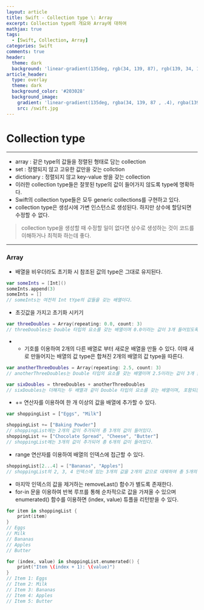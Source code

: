 ```yaml
---
layout: article
title: Swift - Collection type \: Array
excerpt: Collection type의 개요와 Array에 대하여
mathjax: true
tags:
  - [Swift, Collection, Array]
categories: Swift
comments: true
header:
  theme: dark
  background: 'linear-gradient(135deg, rgb(34, 139, 87), rgb(139, 34, 139))'
article_header:
  type: overlay
  theme: dark
  background_color: '#203028'
  background_image:
    gradient: 'linear-gradient(135deg, rgba(34, 139, 87 , .4), rgba(139, 34, 139, .4))'
    src: /swift.jpg
---
```


# Collection type

---

- array : 같은 type의 값들을 정렬된 형태로 담는 collection
- set : 정렬되지 않고 고유한 값만을 갖는 collction
- dictionary : 정렬되지 않고 key-value 쌍을 갖는 collection
- 이러한 collection type들은 잘못된 type의 값이 들어가지 않도록 type에 명확하다.
- Swift의 collection type들은 모두 generic collections를 구현하고 있다.
- collection type은 생성시에 가변 인스턴스로 생성된다. 하지만 상수에 할당되면 수정할 수 없다.

> collection type을 생성할 때 수정할 일이 없다면 상수로 생성하는 것이 코드를 이해하거나 최적화 하는데 좋다.

- - - -

### Array

- 배열을 비우더라도 초기화 시 참조된 값의  type은 그대로 유지된다.

``` swift
var someInts = [Int]()
someInts.append(3)
someInts = []
// someInts는 여전히 Int tYpe의 값들을 갖는 배열이다.
```


- 초깃값을 가지고 초기화 시키기

``` swift
var threeDoubles = Array(repeating: 0.0, count: 3)
// threeDoubles는 Double 타입의 요소를 갖는 배열이며 0.0이라는 값이 3개 들어있도록 초기화된다.
```

- + 기호를 이용하여 2개의 다른 배열로 부터  새로운 배열을 만들 수 있다. 이때 새로 만들어지는 배열의 값 type은 합쳐진 2개의 배열의 값 type을 따른다.

``` swift
var anotherThreeDoubles = Array(repeating: 2.5, count: 3)
// anotherThreeDoubles는 Double 타입의 요소를 갖는 배열이며 2.5이라는 값이 3개 들어있도록 초기화된다.

var sixDoubles = threeDoubles + anotherThreeDoubles
// sixDoubles는 더해지는 두 배열과 같이 Double 타입의 요소를 갖는 배열이며, 포함되는 값은  [0.0, 0.0, 0.0, 2.5, 2.5, 2.5] 이다.
```

- += 연산자를 이용하여 한 개 이상의 값을 배열에 추가할 수 있다.

``` javascript
var shoppingList = ["Eggs", "Milk"]

shoppingList += ["Baking Powder"]
// shoppingList에는 2개의 값이 추가되어 총 3개의 값이 들어있다.
shoppingList += ["Chocolate Spread", "Cheese", "Butter"]
// shoppingList에는 3개의 값이 추가되어 총 6개의 값이 들어있다.
```

- range 연산자를 이용하여 배열의 인덱스에 접근할 수 있다.

``` swift
shoppingList[2...4] = ["Bananas", "Apples"]
// shoppingList의 2, 3, 4 인덱스에 있는 3개의 값을 2개의 값으로 대체하여 총 5개의 값이 남아있다.
```

- 마지막 인덱스의 값을 제거하는 removeLast() 함수가 별도록 존재한다.
- for-in 문을 이용하여 반복 루프를 통해 순차적으로 값을 가져올 수 있으며 enumerated() 함수를 이용하면 (index, value) 튜플을 리턴받을 수 있다.

``` swift
for item in shoppingList {
    print(item)
}
// Eggs
// Milk
// Bananas
// Apples
// Butter

for (index, value) in shoppingList.enumerated() {
    print("Item \(index + 1): \(value)")
}
// Item 1: Eggs
// Item 2: Milk
// Item 3: Bananas
// Item 4: Apples
// Item 5: Butter
```
